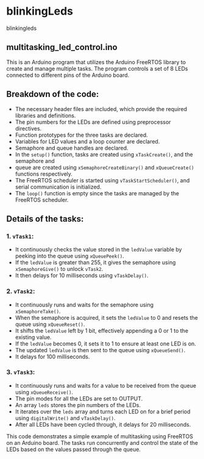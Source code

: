 # blinkingLeds
blinkingleds

## multitasking_led_control.ino
This is an Arduino program that utilizes the Arduino FreeRTOS library to create and manage multiple tasks. 
The program controls a set of 8 LEDs connected to different pins of the Arduino board.

## Breakdown of the code:
- The necessary header files are included, which provide the required libraries and definitions.
- The pin numbers for the LEDs are defined using preprocessor directives.
- Function prototypes for the three tasks are declared.
- Variables for LED values and a loop counter are declared.
- Semaphore and queue handles are declared.
- In the `setup()` function, tasks are created using `xTaskCreate()`, and the semaphore and 
- queue are created using `xSemaphoreCreateBinary()` and `xQueueCreate()` functions respectively. 
- The FreeRTOS scheduler is started using `vTaskStartScheduler()`, and serial communication is initialized.
- The `loop()` function is empty since the tasks are managed by the FreeRTOS scheduler.

## Details of the tasks:

### 1. `vTask1`:
   - It continuously checks the value stored in the `ledValue` variable by peeking into the queue using `xQueuePeek()`.
   - If the `ledValue` is greater than 255, it gives the semaphore using `xSemaphoreGive()` to unlock `vTask2`.
   - It then delays for 10 milliseconds using `vTaskDelay()`.

### 2. `vTask2`:
   - It continuously runs and waits for the semaphore using `xSemaphoreTake()`.
   - When the semaphore is acquired, it sets the `ledValue` to 0 and resets the queue using `xQueueReset()`.
   - It shifts the `ledValue` left by 1 bit, effectively appending a 0 or 1 to the existing value.
   - If the `ledValue` becomes 0, it sets it to 1 to ensure at least one LED is on.
   - The updated `ledValue` is then sent to the queue using `xQueueSend()`.
   - It delays for 100 milliseconds.

### 3. `vTask3`:
   - It continuously runs and waits for a value to be received from the queue using `xQueueReceive()`.
   - The pin modes for all the LEDs are set to OUTPUT.
   - An array `leds` stores the pin numbers of the LEDs.
   - It iterates over the `leds` array and turns each LED on for a brief period using `digitalWrite()` and `vTaskDelay()`.
   - After all LEDs have been cycled through, it delays for 20 milliseconds.

This code demonstrates a simple example of multitasking using FreeRTOS on an Arduino board.
The tasks run concurrently and control the state of the LEDs based on the values passed through the queue.
